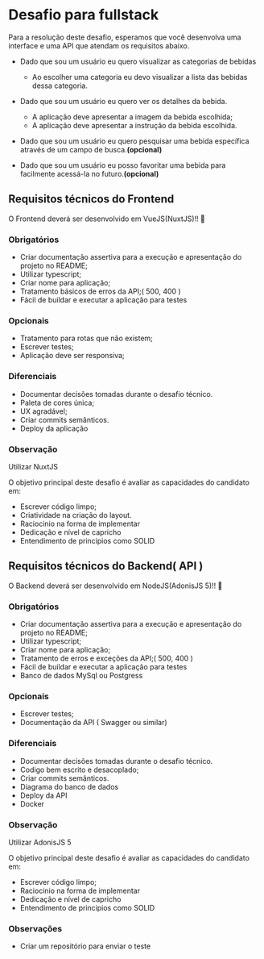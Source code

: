 # Desafio para fullstack

Para a resolução deste desafio, esperamos que você desenvolva uma interface e uma API que atendam os requisitos abaixo.

- Dado que sou um usuário eu quero visualizar as categorias de bebidas

  - Ao escolher uma categoria eu devo visualizar a lista das bebidas dessa categoria.

- Dado que sou um usuário eu quero ver os detalhes da bebida.

  - A aplicação deve apresentar a imagem da bebida escolhida;
  - A aplicação deve apresentar a instrução da bebida escolhida.

- Dado que sou um usuário eu quero pesquisar uma bebida específica através de um campo de busca.**(opcional)**

- Dado que sou um usuário eu posso favoritar uma bebida para facilmente acessá-la no futuro.**(opcional)**

## Requisitos técnicos do Frontend

O Frontend deverá ser desenvolvido em VueJS(NuxtJS)!! :raised_hands:

### Obrigatórios

- Criar documentação assertiva para a execução e apresentação do projeto no README;
- Utilizar typescript;
- Criar nome para aplicação;
- Tratamento básicos de erros da API;( 500, 400 )
- Fácil de buildar e executar a aplicação para testes

### Opcionais

- Tratamento para rotas que não existem;
- Escrever testes;
- Aplicação deve ser responsiva;

### Diferenciais

- Documentar decisões tomadas durante o desafio técnico.
- Paleta de cores única;
- UX agradável;
- Criar commits semânticos.
- Deploy da aplicação

### Observação

Utilizar NuxtJS

O objetivo principal deste desafio é avaliar as capacidades do candidato em:

- Escrever código limpo;
- Criatividade na criação do layout.
- Raciocinio na forma de implementar
- Dedicação e nível de capricho
- Entendimento de principios como SOLID

## Requisitos técnicos do Backend( API )

O Backend deverá ser desenvolvido em NodeJS(AdonisJS 5)!! :raised_hands:

### Obrigatórios

- Criar documentação assertiva para a execução e apresentação do projeto no README;
- Utilizar typescript;
- Criar nome para aplicação;
- Tratamento de erros e exceções da API;( 500, 400 )
- Fácil de buildar e executar a aplicação para testes
- Banco de dados MySql ou Postgress

### Opcionais

- Escrever testes;
- Documentação da API ( Swagger ou similar)

### Diferenciais

- Documentar decisões tomadas durante o desafio técnico.
- Codigo bem escrito e desacoplado;
- Criar commits semânticos.
- Diagrama do banco de dados
- Deploy da API
- Docker

### Observação

Utilizar AdonisJS 5

O objetivo principal deste desafio é avaliar as capacidades do candidato em:

- Escrever código limpo;
- Raciocinio na forma de implementar
- Dedicação e nível de capricho
- Entendimento de principios como SOLID

### Observações

- Criar um repositório para enviar o teste
